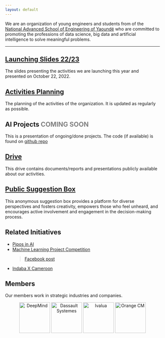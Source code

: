 ```yaml
---
layout: default
---
```


We are an organization of young engineers and students from of the [National Advanced School of Engineering of Yaoundé](https://polytechnique.cm/) who are committed to promoting the professions of data science, big data and artificial intelligence to solve meaningful problems.

-----

## [Launching Slides 22/23](https://docs.google.com/presentation/d/10NXzgS7sNH3j0OdGSwyQwu9H4j0mKYxZGDl3gWDOY8U/edit?usp=sharing) 
The slides presenting the activities we are launching this year and presented on October 22, 2022.

## [Activities Planning](https://docs.google.com/spreadsheets/d/1nOUiLbD_ORuCdC2gXL68n5q23UR9-VPjMqjYB6QLn4E/edit?usp=sharing) 
The planning of the activities of the organization. It is updated as regularly as possible.


## AI Projects <span style="color:gray;">COMING SOON</span>
This is a presentation of ongoing/done projects. The code (if available) is found on [github repo](https://github.com/ENSP-AI-Mentoring)


## [Drive](https://drive.google.com/drive/folders/1Ql9afRElUF-LVzpvrfNuNDqYP_PWnnlj?usp=sharing)
This drive contains documents/reports and presentations publicly available about our activities.

## [Public Suggestion Box](https://forms.gle/Gu4EgWbp8RtXCPgf8)

This anonymous suggestion box provides a platform for diverse perspectives and fosters creativity, empowers those who feel unheard, and encourages active involvement and engagement in the decision-making process.

## Related Initiatives
* [Pipos in AI](https://www.piposinai.com/)
* [Machine Learning Project Competition]()
    > [Facebook post](https://www.facebook.com/blackinai/posts/congratulations-to-james-assiene-for-organizing-the-second-edition-of-the-machin/1043947346361607/)
* [Indaba X Cameroon](https://indabaxcameroon.github.io/)


## Members

Our members work in strategic industries and companies.

<div style="text-align: center;">
  <img src="https://assets-global.website-files.com/621d30e84caf0be3291dbf1c/64528324f3137361efa56a2f_google_deepmind.jpg" alt="DeepMind" width="100px">
  <img src="https://www.3ds.com/assets/3ds-navigation/3DS_corporate-logo_blue.svg" alt="Dassault Systemes" width="100px">
  <img src="https://www.ivalua.com/wp-content/uploads/2020/10/logo-2020.svg" alt="Ivalua" width="100px">
  <img src="https://www.orange.cm/2/menu_resources/uploads/logo_1.jpg"  alt="Orange CM" width="100px">
  <!-- Add more logos here -->
</div>
